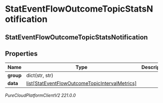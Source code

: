 # StatEventFlowOutcomeTopicStatsNotification

## StatEventFlowOutcomeTopicStatsNotification

## Properties

|Name | Type | Description | Notes|
|------------ | ------------- | ------------- | -------------|
| **group** | dict(str, str) |  | [optional] |
| **data** | [list[StatEventFlowOutcomeTopicIntervalMetrics]](StatEventFlowOutcomeTopicIntervalMetrics) |  | [optional] |



_PureCloudPlatformClientV2 221.0.0_
